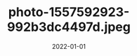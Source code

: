 ---
title: "photo-1557592923-992b3dc4497d.jpeg"
src: "../../assets/images/photo-1557592923-992b3dc4497d.jpeg"
date: 2022-01-01
tags: ["Paris"]
---
